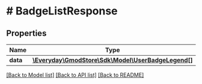 # # BadgeListResponse

## Properties

Name | Type | Description | Notes
------------ | ------------- | ------------- | -------------
**data** | [**\Everyday\GmodStore\Sdk\Model\UserBadgeLegend[]**](UserBadgeLegend.md) |  | [optional] 

[[Back to Model list]](../../README.md#documentation-for-models) [[Back to API list]](../../README.md#documentation-for-api-endpoints) [[Back to README]](../../README.md)


